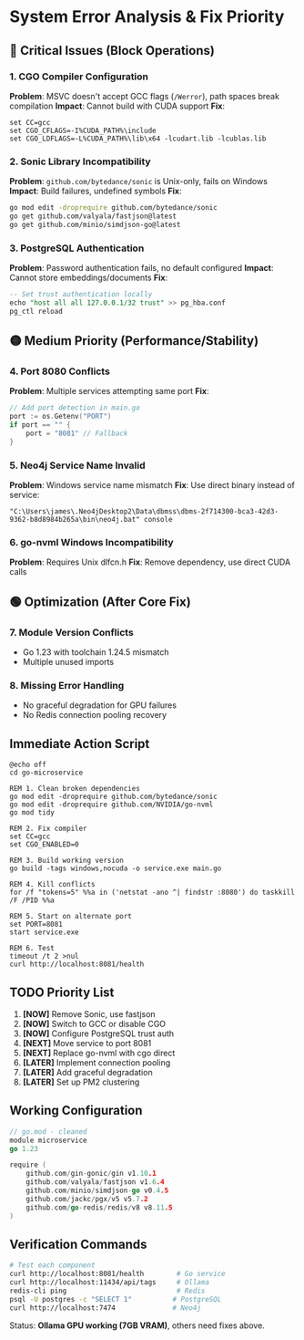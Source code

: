 # System Error Analysis & Fix Priority

## 🔴 Critical Issues (Block Operations)

### 1. **CGO Compiler Configuration**
**Problem**: MSVC doesn't accept GCC flags (`/Werror`), path spaces break compilation
**Impact**: Cannot build with CUDA support
**Fix**: 
```batch
set CC=gcc
set CGO_CFLAGS=-I%CUDA_PATH%\include
set CGO_LDFLAGS=-L%CUDA_PATH%\lib\x64 -lcudart.lib -lcublas.lib
```

### 2. **Sonic Library Incompatibility**
**Problem**: `github.com/bytedance/sonic` is Unix-only, fails on Windows
**Impact**: Build failures, undefined symbols
**Fix**:
```bash
go mod edit -droprequire github.com/bytedance/sonic
go get github.com/valyala/fastjson@latest
go get github.com/minio/simdjson-go@latest
```

### 3. **PostgreSQL Authentication**
**Problem**: Password authentication fails, no default configured
**Impact**: Cannot store embeddings/documents
**Fix**:
```sql
-- Set trust authentication locally
echo "host all all 127.0.0.1/32 trust" >> pg_hba.conf
pg_ctl reload
```

## 🟡 Medium Priority (Performance/Stability)

### 4. **Port 8080 Conflicts**
**Problem**: Multiple services attempting same port
**Fix**:
```go
// Add port detection in main.go
port := os.Getenv("PORT")
if port == "" {
    port = "8081" // Fallback
}
```

### 5. **Neo4j Service Name Invalid**
**Problem**: Windows service name mismatch
**Fix**: Use direct binary instead of service:
```batch
"C:\Users\james\.Neo4jDesktop2\Data\dbmss\dbms-2f714300-bca3-42d3-9362-b8d8984b265a\bin\neo4j.bat" console
```

### 6. **go-nvml Windows Incompatibility**
**Problem**: Requires Unix dlfcn.h
**Fix**: Remove dependency, use direct CUDA calls

## 🟢 Optimization (After Core Fix)

### 7. **Module Version Conflicts**
- Go 1.23 with toolchain 1.24.5 mismatch
- Multiple unused imports

### 8. **Missing Error Handling**
- No graceful degradation for GPU failures
- No Redis connection pooling recovery

## Immediate Action Script

```batch
@echo off
cd go-microservice

REM 1. Clean broken dependencies
go mod edit -droprequire github.com/bytedance/sonic
go mod edit -droprequire github.com/NVIDIA/go-nvml
go mod tidy

REM 2. Fix compiler
set CC=gcc
set CGO_ENABLED=0

REM 3. Build working version
go build -tags windows,nocuda -o service.exe main.go

REM 4. Kill conflicts
for /f "tokens=5" %%a in ('netstat -ano ^| findstr :8080') do taskkill /F /PID %%a

REM 5. Start on alternate port
set PORT=8081
start service.exe

REM 6. Test
timeout /t 2 >nul
curl http://localhost:8081/health
```

## TODO Priority List

1. **[NOW]** Remove Sonic, use fastjson
2. **[NOW]** Switch to GCC or disable CGO
3. **[NOW]** Configure PostgreSQL trust auth
4. **[NEXT]** Move service to port 8081
5. **[NEXT]** Replace go-nvml with cgo direct
6. **[LATER]** Implement connection pooling
7. **[LATER]** Add graceful degradation
8. **[LATER]** Set up PM2 clustering

## Working Configuration

```go
// go.mod - cleaned
module microservice
go 1.23

require (
    github.com/gin-gonic/gin v1.10.1
    github.com/valyala/fastjson v1.6.4
    github.com/minio/simdjson-go v0.4.5
    github.com/jackc/pgx/v5 v5.7.2
    github.com/go-redis/redis/v8 v8.11.5
)
```

## Verification Commands

```bash
# Test each component
curl http://localhost:8081/health        # Go service
curl http://localhost:11434/api/tags     # Ollama
redis-cli ping                           # Redis
psql -U postgres -c "SELECT 1"          # PostgreSQL
curl http://localhost:7474              # Neo4j
```

Status: **Ollama GPU working (7GB VRAM)**, others need fixes above.
